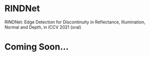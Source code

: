# RINDNet
RINDNet: Edge Detection for Discontinuity in Reflectance, Illumination, Normal and Depth, in ICCV 2021 (oral)

# Coming Soon...
